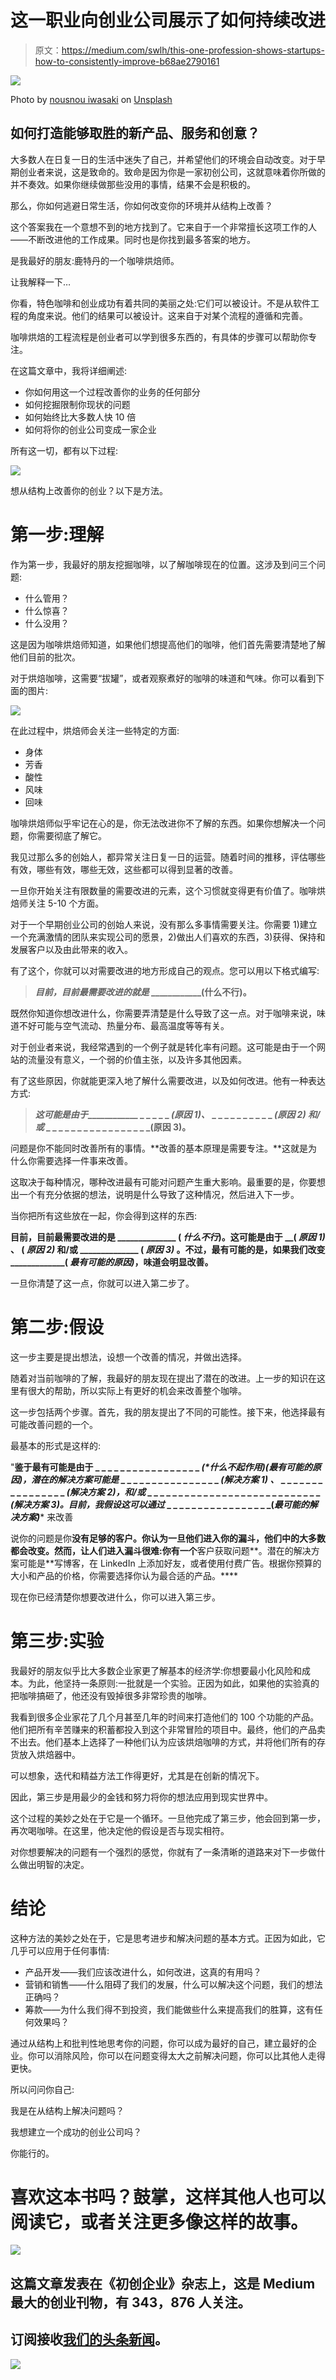 # 这一职业向创业公司展示了如何持续改进

> 原文：<https://medium.com/swlh/this-one-profession-shows-startups-how-to-consistently-improve-b68ae2790161>

![](img/a1459b5ee50f36c02bceffede4fda1b5.png)

Photo by [nousnou iwasaki](https://unsplash.com/photos/myPzH34VYK4?utm_source=unsplash&utm_medium=referral&utm_content=creditCopyText) on [Unsplash](https://unsplash.com/search/photos/coffee-roast?utm_source=unsplash&utm_medium=referral&utm_content=creditCopyText)

## 如何打造能够取胜的新产品、服务和创意？

大多数人在日复一日的生活中迷失了自己，并希望他们的环境会自动改变。对于早期创业者来说，这是致命的。致命是因为你是一家初创公司，这就意味着你所做的并不奏效。如果你继续做那些没用的事情，结果不会是积极的。

那么，你如何逃避日常生活，你如何改变你的环境并从结构上改善？

这个答案我在一个意想不到的地方找到了。它来自于一个非常擅长这项工作的人——不断改进他的工作成果。同时也是你找到最多答案的地方。

是我最好的朋友:鹿特丹的一个咖啡烘焙师。

让我解释一下…

你看，特色咖啡和创业成功有着共同的美丽之处:它们可以被设计。不是从软件工程的角度来说。他们的结果可以被设计。这来自于对某个流程的遵循和完善。

咖啡烘焙的工程流程是创业者可以学到很多东西的，有具体的步骤可以帮助你专注。

在这篇文章中，我将详细阐述:

*   你如何用这一个过程改善你的业务的任何部分
*   如何挖掘限制你现状的问题
*   如何始终比大多数人快 10 倍
*   如何将你的创业公司变成一家企业

所有这一切，都有以下过程:

![](img/d86f06759cf5e781c2f2667b0ed60ddc.png)

想从结构上改善你的创业？以下是方法。

# 第一步:理解

作为第一步，我最好的朋友挖掘咖啡，以了解咖啡现在的位置。这涉及到问三个问题:

*   什么管用？
*   什么惊喜？
*   什么没用？

这是因为咖啡烘焙师知道，如果他们想提高他们的咖啡，他们首先需要清楚地了解他们目前的批次。

对于烘焙咖啡，这需要“拔罐”，或者观察煮好的咖啡的味道和气味。你可以看到下面的图片:

![](img/634f606ae770097ade0917ce928154cd.png)

在此过程中，烘焙师会关注一些特定的方面:

*   身体
*   芳香
*   酸性
*   风味
*   回味

咖啡烘焙师似乎牢记在心的是，你无法改进你不了解的东西。如果你想解决一个问题，你需要彻底了解它。

我见过那么多的创始人，都异常关注日复一日的运营。随着时间的推移，评估哪些有效，哪些有效，哪些无效，这些都可以得到显著的改善。

一旦你开始关注有限数量的需要改进的元素，这个习惯就变得更有价值了。咖啡烘焙师关注 5-10 个方面。

对于一个早期创业公司的创始人来说，没有那么多事情需要关注。你需要 1)建立一个充满激情的团队来实现公司的愿景，2)做出人们喜欢的东西，3)获得、保持和发展客户以及由此带来的收入。

有了这个，你就可以对需要改进的地方形成自己的观点。您可以用以下格式编写:

> ***目前，目前最需要改进的就是* ____________(什么不行)。**

既然你知道你想改进什么，你需要弄清楚是什么导致了这一点。对于咖啡来说，味道不好可能与空气流动、热量分布、最高温度等等有关。

对于创业者来说，我经常遇到的一个例子就是转化率有问题。这可能是由于一个网站的流量没有意义，一个弱的价值主张，以及许多其他因素。

有了这些原因，你就能更深入地了解什么需要改进，以及如何改进。他有一种表达方式:

> ***这可能是由于*____________ _ _ _ _ _ _(原因 1)、_ _ _ _ _ _ _ _ _ _ _ _(原因 2) *和/或*_ _ _ _ _ _ _ _ _ _ _ _ _ _ _ _ _ _(原因 3)。**

问题是你不能同时改善所有的事情。**改善的基本原理是需要专注。**这就是为什么你需要选择一件事来改善。

这取决于每种情况，哪种改进最有可能对问题产生重大影响。最重要的是，你要想出一个有充分依据的想法，说明是什么导致了这种情况，然后进入下一步。

当你把所有这些放在一起，你会得到这样的东西:

**目前，目前最需要改进的是 ______________ ( *什么不行*)。这可能是由于 ______________( *原因 1)* 、____________ ( *原因 2)* 和/或 ______________ ( *原因 3)* 。不过，最有可能的是，如果我们改变 _____________( *最有可能的原因)*，味道会明显改善。**

一旦你清楚了这一点，你就可以进入第二步了。

# 第二步:假设

这一步主要是提出想法，设想一个改善的情况，并做出选择。

随着对当前咖啡的了解，我最好的朋友现在提出了潜在的改进。上一步的知识在这里有很大的帮助，所以实际上有更好的机会来改善整个咖啡。

这一步包括两个步骤。首先，我的朋友提出了不同的可能性。接下来，他选择最有可能改善问题的一个。

最基本的形式是这样的:

"**鉴于最有可能是由于 _ _ _ _ _ _ _ _ _ _ _ _ _ _ _ _ _ _(*什么不起作用)(*最有可能的原因)，潜在的解决方案可能是*_ _ _ _ _ _ _ _ _ _ _ _ _ _ _ _ _ _*(解决方案 1)* 、_ _ _ _ _ _ _ _ _ _ _ _ _ _ _ _ _ _(*解决方案 2)，和/或*_ _ _ _ _ _ _ _ _ _ _ _ _ _ _ _ _ _ _ _ _ _ _ _ _ _ _ _ _ _(*解决方案 3)。目前，我假设这可以通过*_ _ _ _ _ _ _ _ _ _ _ _ _ _ _ _ _ _(*最可能的解决方案)**** 来改善

说你的问题是你**没有足够的客户。你认为一旦他们进入你的漏斗，他们中的大多数都会改变。然而，让人们进入漏斗很难:你有一个**客户获取问题**。潜在的解决方案可能是**写博客，在 LinkedIn 上添加好友，或者使用付费广告。根据你预算的大小和产品的价格，你需要选择你认为最合适的产品。****

现在你已经清楚你想要改进什么，你可以进入第三步。

# 第三步:实验

我最好的朋友似乎比大多数企业家更了解基本的经济学:你想要最小化风险和成本。为此，他坚持一条原则:一批就是一个实验。正因为如此，如果他的实验真的把咖啡搞砸了，他还没有毁掉很多非常珍贵的咖啡。

我看到很多企业家花了几个月甚至几年的时间来打造他们的 100 个功能的产品。他们把所有辛苦赚来的积蓄都投入到这个非常冒险的项目中。最终，他们的产品卖不出去。他们基本上选择了一种他们认为应该烘焙咖啡的方式，并将他们所有的存货放入烘焙器中。

可以想象，迭代和精益方法工作得更好，尤其是在创新的情况下。

因此，第三步是用最少的金钱和努力将你的想法应用到现实世界中。

这个过程的美妙之处在于它是一个循环。一旦他完成了第三步，他会回到第一步，再次喝咖啡。在这里，他决定他的假设是否与现实相符。

对你想要解决的问题有一个强烈的感觉，你就有了一条清晰的道路来对下一步做什么做出明智的决定。

# 结论

这种方法的美妙之处在于，它是思考进步和解决问题的基本方式。正因为如此，它几乎可以应用于任何事情:

*   产品开发——我们应该改进什么，如何改进，这真的有用吗？
*   营销和销售——什么阻碍了我们的发展，什么可以解决这个问题，我们的想法正确吗？
*   筹款——为什么我们得不到投资，我们能做些什么来提高我们的胜算，这有任何效果吗？

通过从结构上和批判性地思考你的问题，你可以成为最好的自己，建立最好的企业。你可以消除风险，你可以在问题变得太大之前解决问题，你可以比其他人走得更快。

所以问问你自己:

我是在从结构上解决问题吗？

我想建立一个成功的创业公司吗？

你能行的。

# 喜欢这本书吗？鼓掌，这样其他人也可以阅读它，或者关注更多像这样的故事。

[![](img/308a8d84fb9b2fab43d66c117fcc4bb4.png)](https://medium.com/swlh)

## 这篇文章发表在《初创企业》杂志上，这是 Medium 最大的创业刊物，有 343，876 人关注。

## 订阅接收[我们的头条新闻](http://growthsupply.com/the-startup-newsletter/)。

[![](img/b0164736ea17a63403e660de5dedf91a.png)](https://medium.com/swlh)